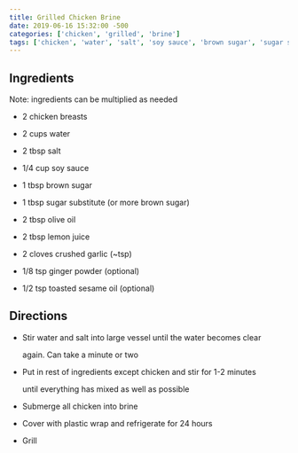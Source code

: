 ```yaml
---
title: Grilled Chicken Brine
date: 2019-06-16 15:32:00 -500
categories: ['chicken', 'grilled', 'brine']
tags: ['chicken', 'water', 'salt', 'soy sauce', 'brown sugar', 'sugar substitute', 'olive oil', 'lemon juice', 'garlic', 'ginger powder', 'toasted sesame oil']
---
```


## Ingredients



Note: ingredients can be multiplied as needed



-   2 chicken breasts

-   2 cups water

-   2 tbsp salt

-   1/4 cup soy sauce

-   1 tbsp brown sugar

-   1 tbsp sugar substitute (or more brown sugar)

-   2 tbsp olive oil

-   2 tbsp lemon juice

-   2 cloves crushed garlic (\~tsp)

-   1/8 tsp ginger powder (optional)

-   1/2 tsp toasted sesame oil (optional)



## Directions



-   Stir water and salt into large vessel until the water becomes clear

    again. Can take a minute or two

-   Put in rest of ingredients except chicken and stir for 1-2 minutes

    until everything has mixed as well as possible

-   Submerge all chicken into brine

-   Cover with plastic wrap and refrigerate for 24 hours

-   Grill

